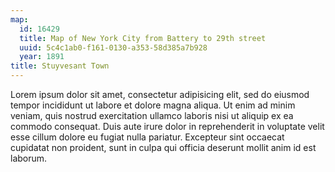 ```yaml
---
map:
  id: 16429
  title: Map of New York City from Battery to 29th street
  uuid: 5c4c1ab0-f161-0130-a353-58d385a7b928
  year: 1891
title: Stuyvesant Town
---
```

Lorem ipsum dolor sit amet, consectetur adipisicing elit, sed do eiusmod
tempor incididunt ut labore et dolore magna aliqua. Ut enim ad minim veniam,
quis nostrud exercitation ullamco laboris nisi ut aliquip ex ea commodo
consequat. Duis aute irure dolor in reprehenderit in voluptate velit esse
cillum dolore eu fugiat nulla pariatur. Excepteur sint occaecat cupidatat non
proident, sunt in culpa qui officia deserunt mollit anim id est laborum.